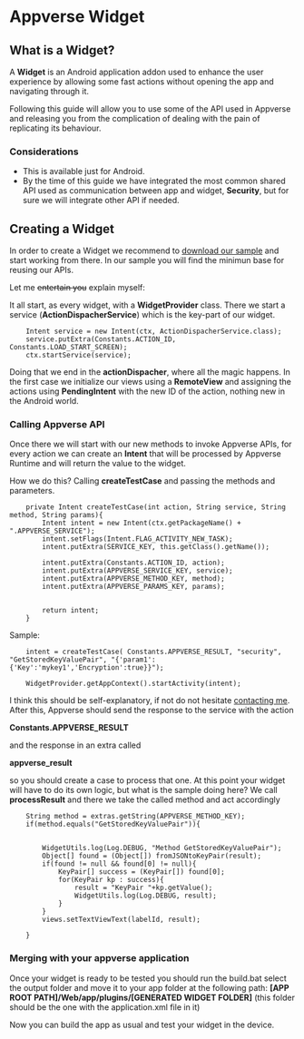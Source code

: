 Appverse Widget
====================

What is a Widget?
---------------------
 
A **Widget** is an Android application addon used to enhance the user experience by allowing some fast actions without opening the app and navigating through it.
 
Following this guide will allow you to use some of the API used in Appverse and releasing you from the complication of dealing with the pain of replicating its behaviour.

 

### Considerations
* This is available just for Android.
* By the time of this guide we have integrated the most common shared API used as communication between app and widget, **Security**, but for sure we will integrate other API if needed.  


Creating a Widget
---------------------

In order to create a Widget we recommend to <a href="http://builder.gft.com/appstore/widget/AppverseAndroidWidget.zip">download our sample</a> and start working from there. In our sample you will find the minimun base for reusing our APIs.

Let me <del>entertain you</del> explain myself:

It all start, as every widget, with a **WidgetProvider** class. There we start a service (**ActionDispacherService**) which is the key-part of our widget.

		Intent service = new Intent(ctx, ActionDispacherService.class);
		service.putExtra(Constants.ACTION_ID, Constants.LOAD_START_SCREEN);
		ctx.startService(service);

Doing that we end in the **actionDispacher**, where all the magic happens. In the first case we initialize our views using a **RemoteView** and assigning the actions using **PendingIntent** with the new ID of the action,  nothing new in the Android world. 

### Calling Appverse API

Once there we will start with our new methods to invoke Appverse APIs, for every action we can create an **Intent** that will be processed by Appverse Runtime and will return the value to the widget. 

How we do this? Calling **createTestCase** and passing the methods and parameters.

		private Intent createTestCase(int action, String service, String method, String params){
			Intent intent = new Intent(ctx.getPackageName() + ".APPVERSE_SERVICE");
			intent.setFlags(Intent.FLAG_ACTIVITY_NEW_TASK);
			intent.putExtra(SERVICE_KEY, this.getClass().getName());
	
			intent.putExtra(Constants.ACTION_ID, action);
			intent.putExtra(APPVERSE_SERVICE_KEY, service);
			intent.putExtra(APPVERSE_METHOD_KEY, method);
			intent.putExtra(APPVERSE_PARAMS_KEY, params);

		
			return intent;
		}

Sample:

		intent = createTestCase( Constants.APPVERSE_RESULT, "security", "GetStoredKeyValuePair", "{'param1':{'Key':'mykey1','Encryption':true}}");

		WidgetProvider.getAppContext().startActivity(intent);

I think this should be self-explanatory, if not do not hesitate <a href="mailto:frmi@gft.com">contacting me</a>. After this, Appverse should send the response to the service with the action 

**Constants.APPVERSE_RESULT**

 and the response in an extra called 

**appverse_result**

 so you should create a case to process that one. 
At this point your widget will have to do its own logic, but what is the sample doing here? We call **processResult** and there we take the called method and act accordingly 

		String method = extras.getString(APPVERSE_METHOD_KEY);
		if(method.equals("GetStoredKeyValuePair")){
			

			WidgetUtils.log(Log.DEBUG, "Method GetStoredKeyValuePair");
			Object[] found = (Object[]) fromJSONtoKeyPair(result);
			if(found != null && found[0] != null){
				KeyPair[] success = (KeyPair[]) found[0];
				for(KeyPair kp : success){
					result = "KeyPair "+kp.getValue();
					WidgetUtils.log(Log.DEBUG, result);
				}
			}
			views.setTextViewText(labelId, result);
			
		}
				

### Merging with your appverse application

Once your widget is ready to be tested you should run the build.bat select the output folder and move it to your app folder at the following path: **[APP ROOT PATH]/Web/app/plugins/[GENERATED WIDGET FOLDER]** (this folder should be the one with the application.xml file in it)

Now you can build the app as usual and test your widget in the device.




